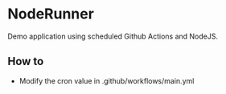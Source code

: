 # NodeRunner

Demo application using scheduled Github Actions and NodeJS.

## How to
- Modify the cron value in .github/workflows/main.yml
